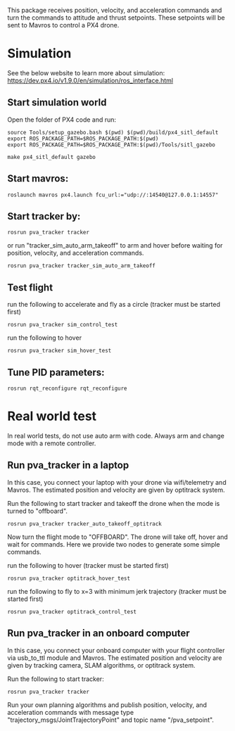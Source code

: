 This package receives position, velocity, and acceleration commands and turn the commands to attitude and thrust setpoints. These setpoints will be sent to Mavros to control a PX4 drone. 

# Simulation

See the below website to learn more about simulation:
https://dev.px4.io/v1.9.0/en/simulation/ros_interface.html

## Start simulation world
Open the folder of PX4 code and run:

```
source Tools/setup_gazebo.bash $(pwd) $(pwd)/build/px4_sitl_default
export ROS_PACKAGE_PATH=$ROS_PACKAGE_PATH:$(pwd)
export ROS_PACKAGE_PATH=$ROS_PACKAGE_PATH:$(pwd)/Tools/sitl_gazebo

make px4_sitl_default gazebo
```

## Start mavros:
```
roslaunch mavros px4.launch fcu_url:="udp://:14540@127.0.0.1:14557"
```

## Start tracker by:
```
rosrun pva_tracker tracker 
```

or run "tracker_sim_auto_arm_takeoff" to arm and hover before waiting for position, velocity, and acceleration commands.

```
rosrun pva_tracker tracker_sim_auto_arm_takeoff
```

##  Test flight
run the following to accelerate and fly as a circle (tracker must be started first)
```
rosrun pva_tracker sim_control_test
```

run the following to hover
```
rosrun pva_tracker sim_hover_test
```

##  Tune PID parameters:
```
rosrun rqt_reconfigure rqt_reconfigure 
```

# Real world test
In real world tests, do not use auto arm with code. Always arm and change mode with a remote controller.

## Run pva_tracker in a laptop
In this case, you connect your laptop with your drone via wifi/telemetry and Mavros. The estimated position and velocity are given by optitrack system.

Run the following to start tracker and takeoff the drone when the mode is turned to "offboard".
```
rosrun pva_tracker tracker_auto_takeoff_optitrack
```

Now turn the flight mode to "OFFBOARD". The drone will take off, hover and wait for commands. Here we provide two nodes to generate some simple commands.

run the following to hover (tracker must be started first)
```
rosrun pva_tracker optitrack_hover_test
```

run the following to fly to x=3 with minimum jerk trajectory (tracker must be started first)
```
rosrun pva_tracker optitrack_control_test
```

## Run pva_tracker in an onboard computer
In this case, you connect your onboard computer with your flight controller via usb_to_ttl module and Mavros. The estimated position and velocity are given by tracking camera, SLAM algorithms, or optitrack system. 

Run the following to start tracker:
```
rosrun pva_tracker tracker
```

Run your own planning algorithms and publish position, velocity, and acceleration commands with message type "trajectory_msgs/JointTrajectoryPoint" and topic name "/pva_setpoint".








